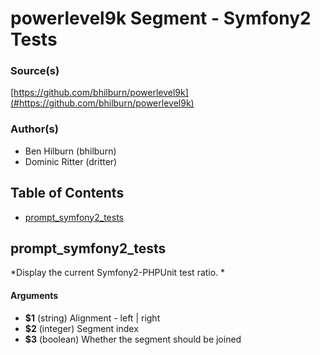 # powerlevel9k Segment - Symfony2 Tests


### Source(s)

[https://github.com/bhilburn/powerlevel9k](#https://github.com/bhilburn/powerlevel9k)


### Author(s)

- Ben Hilburn (bhilburn)
- Dominic Ritter (dritter)


## Table of Contents

- [prompt_symfony2_tests](#prompt_symfony2_tests)

## prompt_symfony2_tests
*Display the current Symfony2-PHPUnit test ratio. *

#### Arguments

- **$1** (string) Alignment - left | right
- **$2** (integer) Segment index
- **$3** (boolean) Whether the segment should be joined


